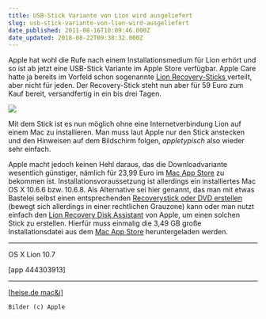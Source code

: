 ```yaml
---
title: USB-Stick Variante von Lion wird ausgeliefert
slug: usb-stick-variante-von-lion-wird-ausgeliefert
date_published: 2011-08-16T10:09:46.000Z
date_updated: 2018-08-22T09:38:32.000Z
---
```


Apple hat wohl die Rufe nach einem Installationsmedium für Lion erhört und so ist ab jetzt eine USB-Stick Variante im Apple Store verfügbar. Apple Care hatte ja bereits im Vorfeld schon sogenannte [Lion Recovery-Sticks ](http://www.heise.de/meldung/Apple-aktualisiert-Leopard-Migrationswerkzeug-1321627.html)verteilt, aber nicht für jeden. Der Recovery-Stick steht nun aber für 59 Euro zum Kauf bereit, versandfertig in ein bis drei Tagen.

[![](//picdump.thafaker.de/2011/08/lionstickprice.png)](http://picdump.thafaker.de/2011/08/lionstickprice.png)

Mit dem Stick ist es nun möglich ohne eine Internetverbindung Lion auf einem Mac zu installieren. Man muss laut Apple nur den Stick anstecken und den Hinweisen auf dem Bildschirm folgen, *appletypisch* also wieder sehr einfach.

Apple macht jedoch keinen Hehl daraus, das die Downloadvariante wesentlich günstiger, nämlich für 23,99 Euro im [Mac App Store](http://thafaker.de/wp-content/plugins/appstore/AppStore.php?appid=444303913) zu bekommen ist. Installationsvoraussetzung ist allerdings ein installiertes Mac OS X 10.6.6 bzw. 10.6.8. Als Alternative sei hier genannt, das man mit etwas Bastelei selbst einen entsprechenden [Recoverystick oder DVD erstellen](__GHOST_URL__/wie-brenne-ich-lion-auf-eine-dvd-software-zum-erstellen/) (bewegt sich allerdings in einer rechtlichen Grauzone) kann oder man nutzt einfach den [Lion Recovery Disk Assistant](__GHOST_URL__/apple-veroeffentlicht-tool-zum-erstellen-eines-lion-recovery-usb-sticks/) von Apple, um einen solchen Stick zu erstellen. Hierfür muss einmalig die 3,49 GB große Installationsdatei aus dem [Mac App Store](http://thafaker.de/wp-content/plugins/appstore/AppStore.php?appid=444303913) heruntergeladen werden.

---

OS X Lion 10.7

[app 444303913]

---

[[heise.de mac&i](http://www.heise.de/mac-and-i/meldung/USB-Stick-Version-von-Lion-wird-ausgeliefert-1323387.html)]

`Bilder (c) Apple`
